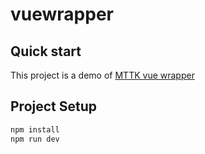 # vuewrapper

## Quick start

This project is a demo of [MTTK vue wrapper](https://github.com/jamie-mttk/mttk-vue-wrap)

## Project Setup

```sh
npm install
npm run dev
```